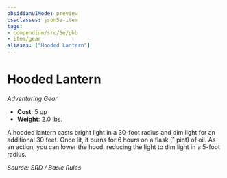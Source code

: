```yaml
---
obsidianUIMode: preview
cssclasses: json5e-item
tags:
- compendium/src/5e/phb
- item/gear
aliases: ["Hooded Lantern"]
---
```

# Hooded Lantern
*Adventuring Gear*  

- **Cost**: 5 gp
- **Weight**: 2.0 lbs.

A hooded lantern casts bright light in a 30-foot radius and dim light for an additional 30 feet. Once lit, it burns for 6 hours on a flask (1 pint) of oil. As an action, you can lower the hood, reducing the light to dim light in a 5-foot radius.

*Source: SRD / Basic Rules*